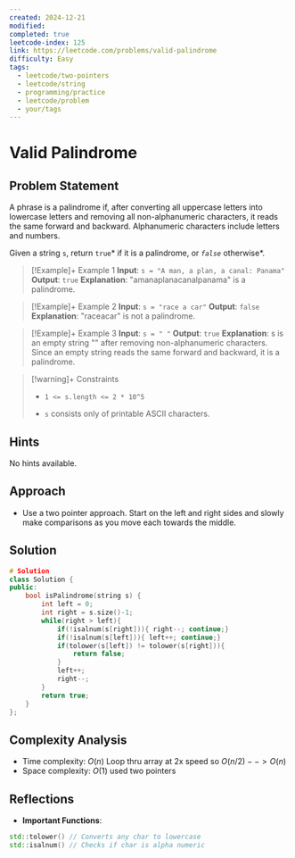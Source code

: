 ```yaml
---
created: 2024-12-21
modified: 
completed: true
leetcode-index: 125
link: https://leetcode.com/problems/valid-palindrome
difficulty: Easy
tags:
  - leetcode/two-pointers
  - leetcode/string
  - programming/practice
  - leetcode/problem
  - your/tags
---
```

# Valid Palindrome

## Problem Statement
A phrase is a palindrome if, after converting all uppercase letters into lowercase letters and removing all non-alphanumeric characters, it reads the same forward and backward. Alphanumeric characters include letters and numbers.

Given a string `s`, return `true`* if it is a palindrome, or *`false`* otherwise*.

 

>[!Example]+ Example 1
>**Input**: `s = "A man, a plan, a canal: Panama"`
>**Output**: `true`
>**Explanation**:
>"amanaplanacanalpanama" is a palindrome. 

>[!Example]+ Example 2
>**Input**: `s = "race a car"`
>**Output**: `false`
>**Explanation**:
>"raceacar" is not a palindrome. 

>[!Example]+ Example 3
>**Input**: `s = " "`
>**Output**: `true`
>**Explanation**:
>s is an empty string "" after removing non-alphanumeric characters. Since an empty string reads the same forward and backward, it is a palindrome. 

>[!warning]+ Constraints
>- `1 <= s.length <= 2 * 10^5`
>
>- `s` consists only of printable ASCII characters.
## Hints
No hints available.
## Approach

- Use a two pointer approach. Start on the left and right sides and slowly make comparisons as you move each towards the middle.
## Solution

```cpp
# Solution
class Solution {
public:
    bool isPalindrome(string s) {
        int left = 0; 
        int right = s.size()-1;
        while(right > left){
            if(!isalnum(s[right])){ right--; continue;}
            if(!isalnum(s[left])){ left++; continue;}
            if(tolower(s[left]) != tolower(s[right])){
                return false;
            }
            left++;
            right--;
        }
        return true;
    }
};
```

## Complexity Analysis

- Time complexity: $O(n)$ Loop thru array at 2x speed so $O(n/2) --> O(n)$
- Space complexity: $O(1)$ used two pointers

## Reflections
- **Important Functions**: 
```cpp
std::tolower() // Converts any char to lowercase
std::isalnum() // Checks if char is alpha numeric
```